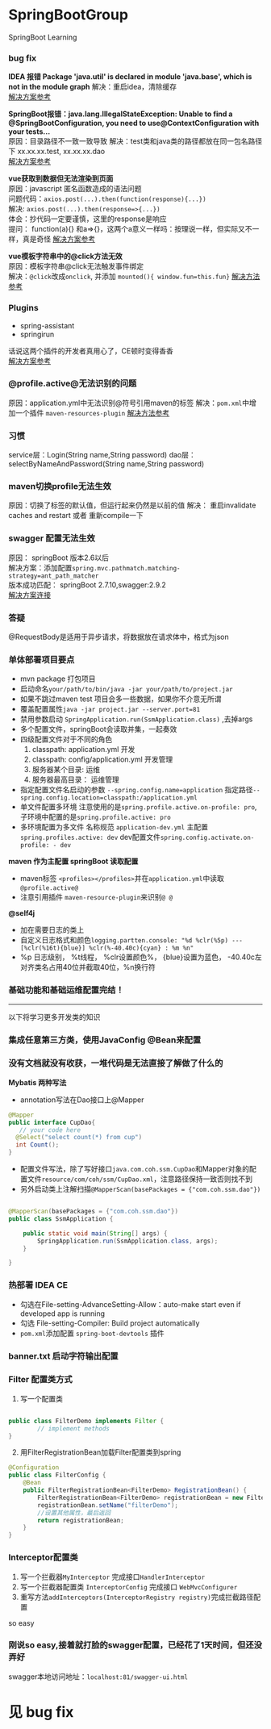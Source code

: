 # SpringBootGroup
SpringBoot Learning



### bug fix

**IDEA 报错 Package 'java.util' is declared in module 'java.base', which is not in the module graph**
解决：重启idea，清除缓存  
[解决方案参考](https://blog.51cto.com/u_14301180/5575048) 

**SpringBoot报错：java.lang.IllegalStateException: Unable to find a @SpringBootConfiguration, you need to use@ContextConfiguration with your tests...**  
原因：目录路径不一致一致导致
解决：test类和java类的路径都放在同一包名路径下 xx.xx.xx.test, xx.xx.xx.dao  
[解决方案参考](https://zhuanlan.zhihu.com/p/146317623)

**vue获取到数据但无法渲染到页面**  
原因：javascript 匿名函数造成的语法问题  
问题代码：`axios.post(...).then(function(response){...})`  
解决: `axios.post(...).then(response=>{...})`  
体会：抄代码一定要谨慎，这里的response是响应  
提问： function(a){} 和a=>{}，这两个a意义一样吗：按理说一样，但实际又不一样，真是奇怪
[解决方案参考](https://bbs.csdn.net/topics/393404643)



**vue模板字符串中的@click方法无效**  
原因：模板字符串@click无法触发事件绑定  
解决：`@click`改成`onclick`, 并添加 `mounted(){ window.fun=this.fun}`
[解决方法参考](https://blog.csdn.net/weixin_40141473/article/details/118642688)
### Plugins
- spring-assistant
- springirun  

话说这两个插件的开发者真用心了，CE顿时变得香香  
[解决方案参考](https://blog.csdn.net/GLepoch/article/details/113485608)



### @profile.active@无法识别的问题
原因：application.yml中无法识别@符号引用maven的标签
解决：`pom.xml`中增加一个插件 `maven-resources-plugin`
[解决方法参考](https://blog.csdn.net/AdminPwd/article/details/96966359)
### 习惯
service层：Login(String name,String password)
dao层：selectByNameAndPassword(String name,String password)

### maven切换profile无法生效
原因：切换了<activeByDefault>标签的默认值，但运行起来仍然是以前的值
解决： 重启invalidate caches and restart 或者 重新compile一下


### swagger 配置无法生效
原因： springBoot 版本2.6以后   
解决方案：添加配置`spring.mvc.pathmatch.matching-strategy=ant_path_matcher`  
版本成功匹配： springBoot 2.7.10,swagger:2.9.2  
[解决方案连接](https://cloud.tencent.com/developer/article/2013127)

### 答疑
@RequestBody是适用于异步请求，将数据放在请求体中，格式为json



### 单体部署项目要点

- mvn package 打包项目
- 启动命名`your/path/to/bin/java -jar your/path/to/project.jar `
- 如果不跳过maven test 项目会多一些数据，如果你不介意无所谓
- 覆盖配置属性`java -jar project.jar --server.port=81`
- 禁用参数启动 `SpringApplication.run(SsmApplication.class)` ,去掉args
- 多个配置文件，springBoot会读取并集，一起奏效
- 四级配置文件对于不同的角色
  1. classpath: application.yml 开发
  2. classpath: config/application.yml 开发管理
  3. 服务器某个目录: 运维
  4. 服务器最高目录： 运维管理
- 指定配置文件名启动的参数 `--spring.config.name=application` 指定路径`--spring.config.location=classpath:/application.yml`
- 单文件配置多环境 注意使用的是`spring.profile.active.on-profile: pro`, 子环境中配置的是`spring.profile.active: pro`
- 多环境配置为多文件 名称规范 `application-dev.yml` 主配置`spring.profiles.active: dev` dev配置文件`spring.config.activate.on-profile: - dev`

**maven 作为主配置 springBoot 读取配置**
- maven标签 `<profiles></profiles>`并在`application.yml`中读取`@profile.active@`
- 注意引用插件 `maven-resource-plugin`来识别`@ @`



**@self4j**
- 加在需要日志的类上
- 自定义日志格式和颜色`logging.partten.console: "%d %clr(%5p) --- [%clr(%16t){blue}] %clr(%-40.40c){cyan} : %m %n"`
- %p 日志级别， %t线程， %clr设置颜色%， {blue}设置为蓝色， -40.40c左对齐类名占用40位并截取40位，%n换行符

### 基础功能和基础运维配置完结！

---
以下将学习更多开发类的知识

###  集成任意第三方类，使用JavaConfig @Bean来配置


### 没有文档就没有收获，一堆代码是无法直接了解做了什么的

**Mybatis 两种写法**

- annotation写法在Dao接口上@Mapper
```java
@Mapper
public interface CupDao{
   // your code here
  @Select("select count(*) from cup")
  int Count();
}
```

- 配置文件写法，除了写好接口`java.com.coh.ssm.CupDao`和Mapper对象的配置文件`resource/com/coh/ssm/CupDao.xml`，注意路径保持一致否则找不到
- 另外启动类上注解扫描`@MapperScan(basePackages = {"com.coh.ssm.dao"})`
```java

@MapperScan(basePackages = {"com.coh.ssm.dao"})
public class SsmApplication {

    public static void main(String[] args) {
        SpringApplication.run(SsmApplication.class, args);
    }

}
```


### 热部署 IDEA CE

- 勾选在File-setting-AdvanceSetting-Allow：auto-make start even if developed app is running
- 勾选 File-setting-Compiler: Build project automatically
- `pom.xml`添加配置 `spring-boot-devtools` 插件



### banner.txt 启动字符输出配置



### Filter 配置类方式

1. 写一个配置类
```java

public class FilterDemo implements Filter {
        // implement methods
}
```
2. 用FilterRegistrationBean加载Filter配置类到spring
```java
@Configuration
public class FilterConfig {
    @Bean
    public FilterRegistrationBean<FilterDemo> RegistrationBean() {
        FilterRegistrationBean<FilterDemo> registrationBean = new FilterRegistrationBean<>();
        registrationBean.setName("filterDemo");
        //设置其他属性，最后返回
        return registrationBean;
    }
}

```

### Interceptor配置类
1. 写一个拦截器`MyInterceptor` 完成接口`HandlerInterceptor`
2. 写一个拦截器配置类 `InterceptorConfig` 完成接口 `WebMvcConfigurer`
3. 重写方法`addInterceptors(InterceptorRegistry registry)`完成拦截路径配置

so easy



### 刚说so easy,接着就打脸的swagger配置，已经花了1天时间，但还没弄好
swagger本地访问地址：`localhost:81/swagger-ui.html`
# 见 bug fix
